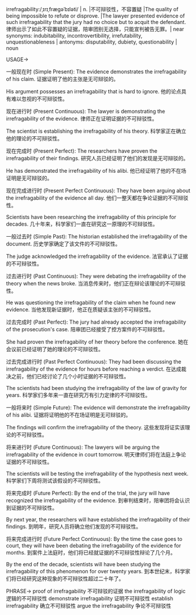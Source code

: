 irrefragability:/ˌɪrɪˌfræɡəˈbɪləti/ | n. |不可辩驳性，不容置疑 |The quality of being impossible to refute or disprove. |The lawyer presented evidence of such irrefragability that the jury had no choice but to acquit the defendant.  律师出示了如此不容置疑的证据，陪审团别无选择，只能宣判被告无罪。| near synonyms:  indubitability, incontrovertibility, irrefutability, unquestionableness | antonyms: disputability, dubiety, questionability | noun


USAGE->

一般现在时 (Simple Present):
The evidence demonstrates the irrefragability of his claim.  证据证明了他的主张是无可辩驳的。

His argument possesses an irrefragability that is hard to ignore. 他的论点具有难以忽视的不可辩驳性。


现在进行时 (Present Continuous):
The lawyer is demonstrating the irrefragability of the evidence. 律师正在证明证据的不可辩驳性。

The scientist is establishing the irrefragability of his theory.  科学家正在确立他的理论的不可辩驳性。


现在完成时 (Present Perfect):
The researchers have proven the irrefragability of their findings. 研究人员已经证明了他们的发现是无可辩驳的。

He has demonstrated the irrefragability of his alibi. 他已经证明了他的不在场证明是无可辩驳的。


现在完成进行时 (Present Perfect Continuous):
They have been arguing about the irrefragability of the evidence all day. 他们一整天都在争论证据的不可辩驳性。

Scientists have been researching the irrefragability of this principle for decades. 几十年来，科学家们一直在研究这一原理的不可辩驳性。


一般过去时 (Simple Past):
The historian established the irrefragability of the document. 历史学家确定了该文件的不可辩驳性。

The judge acknowledged the irrefragability of the evidence. 法官承认了证据的不可辩驳性。


过去进行时 (Past Continuous):
They were debating the irrefragability of the theory when the news broke.  当消息传来时，他们正在辩论该理论的不可辩驳性。

He was questioning the irrefragability of the claim when he found new evidence. 当他发现新证据时，他正在质疑该主张的不可辩驳性。


过去完成时 (Past Perfect):
The jury had already accepted the irrefragability of the prosecution's case. 陪审团已经接受了控方案件的不可辩驳性。

She had proven the irrefragability of her theory before the conference.  她在会议前已经证明了她的理论的不可辩驳性。


过去完成进行时 (Past Perfect Continuous):
They had been discussing the irrefragability of the evidence for hours before reaching a verdict. 在达成裁决之前，他们已经讨论了几个小时证据的不可辩驳性。

The scientists had been studying the irrefragability of the law of gravity for years.  科学家们多年来一直在研究万有引力定律的不可辩驳性。


一般将来时 (Simple Future):
The evidence will demonstrate the irrefragability of his alibi. 证据将证明他的不在场证明是无可辩驳的。

The findings will confirm the irrefragability of the theory.  这些发现将证实该理论的不可辩驳性。


将来进行时 (Future Continuous):
The lawyers will be arguing the irrefragability of the evidence in court tomorrow. 明天律师们将在法庭上争论证据的不可辩驳性。

The scientists will be testing the irrefragability of the hypothesis next week.  科学家们下周将测试该假设的不可辩驳性。


将来完成时 (Future Perfect):
By the end of the trial, the jury will have recognized the irrefragability of the evidence. 到审判结束时，陪审团将会认识到证据的不可辩驳性。

By next year, the researchers will have established the irrefragability of their findings. 到明年，研究人员将确立他们发现的不可辩驳性。


将来完成进行时 (Future Perfect Continuous):
By the time the case goes to court, they will have been debating the irrefragability of the evidence for months. 到案件上法庭时，他们将已经就证据的不可辩驳性辩论了几个月。

By the end of the decade, scientists will have been studying the irrefragability of this phenomenon for over twenty years.  到本世纪末，科学家们将已经研究这种现象的不可辩驳性超过二十年了。



PHRASE->
proof of irrefragability  不可辩驳的证据
the irrefragability of logic 逻辑的不可辩驳性
demonstrate irrefragability 证明不可辩驳性
establish irrefragability 确立不可辩驳性
argue the irrefragability  争论不可辩驳性

